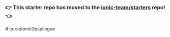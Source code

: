 ### :point_right: This starter repo has moved to the [ionic-team/starters](https://github.com/ionic-team/starters/tree/master/ionic-angular/official/sidemenu) repo! :point_left:
#   c u r s o I o n i c D e s p l i e g u e  
 